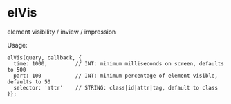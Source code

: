 # elVis
element visibility / inview / impression

Usage: 
~~~~  
elVis(query, callback, {
  time: 1000,         // INT: minimum milliseconds on screen, defaults to 500
  part: 100           // INT: minimum percentage of element visible, defaults to 50
  selector: 'attr'    // STRING: class|id|attr|tag, default to class
}};
~~~~  
